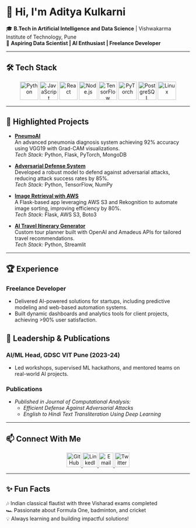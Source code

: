 # 👋 Hi, I'm **Aditya Kulkarni**  
🎓 **B.Tech in Artificial Intelligence and Data Science** | Vishwakarma Institute of Technology, Pune  
🌟 **Aspiring Data Scientist | AI Enthusiast | Freelance Developer**  

---

## 🛠️ **Tech Stack**
<p align="center">
  <img src="https://cdn.jsdelivr.net/gh/devicons/devicon/icons/python/python-original.svg" width="50" title="Python" />
  <img src="https://cdn.jsdelivr.net/gh/devicons/devicon/icons/javascript/javascript-original.svg" width="50" title="JavaScript" />
  <img src="https://cdn.jsdelivr.net/gh/devicons/devicon/icons/react/react-original.svg" width="50" title="React" />
  <img src="https://cdn.jsdelivr.net/gh/devicons/devicon/icons/nodejs/nodejs-original.svg" width="50" title="Node.js" />
  <img src="https://cdn.jsdelivr.net/gh/devicons/devicon/icons/tensorflow/tensorflow-original.svg" width="50" title="TensorFlow" />
  <img src="https://cdn.jsdelivr.net/gh/devicons/devicon/icons/pytorch/pytorch-original.svg" width="50" title="PyTorch" />
  <img src="https://cdn.jsdelivr.net/gh/devicons/devicon/icons/postgresql/postgresql-original.svg" width="50" title="PostgreSQL" />
  <img src="https://cdn.jsdelivr.net/gh/devicons/devicon/icons/linux/linux-original.svg" width="50" title="Linux" />
</p>

---

## 🚀 **Highlighted Projects**
- **[PneumoAI](https://github.com/Adityak2002/PneumoAI)**  
  An advanced pneumonia diagnosis system achieving 92% accuracy using VGG19 with Grad-CAM visualizations.  
  *Tech Stack:* Python, Flask, PyTorch, MongoDB  

- **[Adversarial Defense System](https://github.com/Adityak2002/Adversarial-Defense)**  
  Developed a robust model to defend against adversarial attacks, reducing attack success rates by 85%.  
  *Tech Stack:* Python, TensorFlow, NumPy  

- **[Image Retrieval with AWS](https://github.com/Adityak2002)**  
  A Flask-based app leveraging AWS S3 and Rekognition to automate image sorting, improving efficiency by 80%.  
  *Tech Stack:* Flask, AWS S3, Boto3  

- **[AI Travel Itinerary Generator](https://chaloontouraiitinerary.streamlit.app/)**  
  Custom tour planner built with OpenAI and Amadeus APIs for tailored travel recommendations.  
  *Tech Stack:* Python, Streamlit  

---

## 🏆 **Experience**
### **Freelance Developer**  
- Delivered AI-powered solutions for startups, including predictive modeling and web-based automation systems.  
- Built dynamic dashboards and analytics tools for client projects, achieving >90% user satisfaction.

## 🌟 **Leadership & Publications**
### **AI/ML Head, GDSC VIT Pune (2023-24)**  
- Led workshops, supervised ML hackathons, and mentored teams on real-world AI projects.  

### **Publications**  
- *Published in Journal of Computational Analysis:*  
  - *Efficient Defense Against Adversarial Attacks*  
  - *English to Hindi Text Transliteration Using Deep Learning*

---

## 📫 **Connect With Me**
<p align="center">
 <a href="https://github.com/Adityak2002">
  <img src="https://github.githubassets.com/images/modules/logos_page/GitHub-Mark.png" width="40" title="GitHub" />
</a>

  <a href="https://linkedin.com/in/aditya-kulkarni-3a50a8214">
    <img src="https://cdn.jsdelivr.net/gh/devicons/devicon/icons/linkedin/linkedin-original.svg" width="40" title="LinkedIn" />
  </a>
  <a href="mailto:adityak2305@gmail.com">
    <img src="https://cdn.jsdelivr.net/gh/devicons/devicon/icons/google/google-original.svg" width="40" title="Email" />
  </a>
  <a href="https://www.instagram.com/adiii_314/">
    <img src="https://cdn.jsdelivr.net/gh/devicons/devicon/icons/instagram/instagram-original.svg" width="40" title="Twitter" />
  </a>
</p>

---

## ✨ **Fun Facts**
🎶 Indian classical flautist with three Visharad exams completed  
🏎️ Passionate about Formula One, badminton, and cricket  
💡 Always learning and building impactful solutions!
